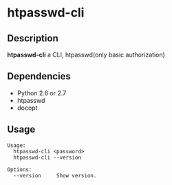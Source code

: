 # htpasswd-cli 

## Description
**htpasswd-cli**  a CLI, htpasswd(only basic authorization)

## Dependencies
- Python 2.6 or 2.7
- htpasswd
- docopt

## Usage
```
Usage:
  htpasswd-cli <password>
  htpasswd-cli --version

Options:
  --version     Show version.
```
